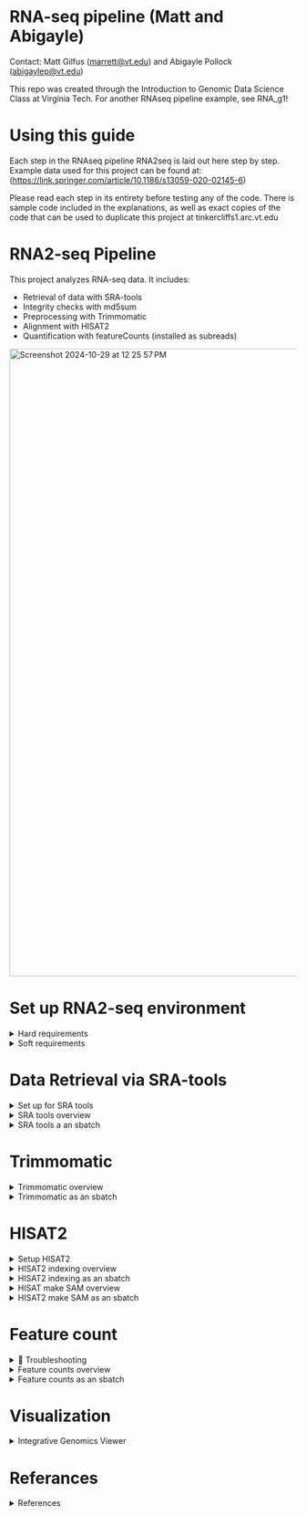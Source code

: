 # RNA-seq pipeline (Matt and Abigayle)
Contact: Matt Gilfus (marrett@vt.edu) and Abigayle Pollock (abigaylep@vt.edu)

This repo was created through the Introduction to Genomic Data Science Class at Virginia Tech. For another RNAseq pipeline example, see RNA_g1!

# Using this guide
Each step in the RNAseq pipeline RNA2seq is laid out here step by step. Example data used for this project can be found at:(https://link.springer.com/article/10.1186/s13059-020-02145-6)

Please read each step in its entirety before testing any of the code. There is sample code included in the explanations, as well as exact copies of the code that can be used to duplicate this project at tinkercliffs1.arc.vt.edu


# RNA2-seq Pipeline

This project analyzes RNA-seq data. It includes:
- Retrieval of data with SRA-tools
- Integrity checks with md5sum
- Preprocessing with Trimmomatic
- Alignment with HISAT2
- Quantification with featureCounts (installed as subreads)
<img width="1100" alt="Screenshot 2024-10-29 at 12 25 57 PM" src="https://github.com/user-attachments/assets/ed70952e-f9f6-4b4d-8345-589fdfaa1cce">


# Set up RNA2-seq environment

<details>
<summary> Hard requirements </summary>

    
It is necessary to install these programs with conda in a single environment before beginning.
* sra-tools-2.10.0
* trimmomatic-0.39
* hisat2-2.2.1
* subread-2.0.1 
To install the minimum programs needed in a conda environment run
    
```
source ~/.bashrc
conda create -n RNA2-seq -y
conda activate RNA2-seq
conda install -c bioconda sra-tools -y
conda install -c bioconda trimmomatic -y
conda install -c bioconda hisat2 -y
conda install -c bioconda subread -y
```
    
</details>

<details>
<summary> Soft requirements </summary>

    
The only constant is change, if the programs used have changed change your file types with these tools   
If you wish to work with the data in any other formats consider installing gffread and samtools
```
source ~/.bashrc
conda activate RNA2-seq
conda install -c bioconda gffread -y
conda install -c bioconda samtools -y
```

</details>

# Data Retrieval via SRA-tools

</details>

<details>
<summary> Set up for SRA tools </summary>
    
This tool allows for the collection of RNA-seq data stored as uniquely identified SRR files to be downloaded as fastq files 
    To set up you will need a .txt file with the SRR numbers for data
    open a text editor
    ```
    nano srrid.txt
    ```
copy and paste the SRR numbers each on its own line then save srrid.txt
    example
```     
SRR11749400
SRR11749401
SRR11749402
SRR11749403
SRR11749404
```
save by typing Ctrl x, y, enter
</details>

<details>
<summary> SRA tools overview </summary>
    
To run sra-tools be sure to be in the conda environment you just created and run 
```
# Makes output directory so you can save in a new directory
mkdir "/path/to/output"

# copy as path the .txt file you made in the last step
SRR_FILE="/path/to/srrid.txt" 
  
#same path as the directory you just made 
OUTPUT_DIR="/path/to/output" 
  
mkdir -p $OUTPUT_DIR 
  
while read -r SRR 
  
do 
        if [[ ! -z "$SRR" ]]; then 
  
        fastq-dump --outdir $OUTPUT_DIR --gzip --split-files $SRR 
  
        fi 
done < "$SRR_FILE" 
  
echo "Download complete." 
# fastq-dump has now made the srr files with the ID you specified into fastq files you can use in later steps
```

</details>

<details>
<summary> SRA tools a an sbatch </summary>
    
When downloading many large files it is recommended to submit as a slurm job so that this can run in the background
```
nano srrdw.sh
```
and then copy and paste
```
#!/bin/bash
#SBATCH -t 144:00:00
#SBATCH --nodes=2
#SBATCH --tasks-per-node=8
#SBATCH --job-name=makefastq
#SBATCH --partition=normal_q
#SBATCH --account=introtogds
#SBATCH --mail-user=email
#SBATCH --mail-type=ALL

source ~/.bashrc
conda activate RNA2-seq

# Makes output directory so you can save it in a new directory
mkdir "/path/to/output"

# copy as path the .txt file you made in the last step
SRR_FILE="/path/to/srrid.txt" 
  
#same path as the directory you just made 
OUTPUT_DIR="/path/to/output" 
  
mkdir -p $OUTPUT_DIR 
  
while read -r SRR 
  
do 
        if [[ ! -z "$SRR" ]]; then 
  
        fastq-dump --outdir $OUTPUT_DIR --gzip --split-files $SRR 
  
        fi 
done < "$SRR_FILE" 
  
echo "Download complete." 
# fastq-dump has now made the srr files with the ID you specified into fastq files you can use in later steps
```

save by typing Ctrl x, y, enter

run with 

```
sbatch srrdw.sh
```
</details>

# Trimmomatic

<details>
<summary> Trimmomatic overview </summary>

This tool is used to remove undersized reads as well as remove primers or tags from RNAseq reads

The fastq files you downloaded in the sra-tools section will be targets for trimmomatic

Trimmomatic takes its commands formatted as 

```trimmomatic SE <input.fastq> <output_trimmed.fastq> ILLUMINACLIP:<adapters.fa>:<seed_mismatches>:<palindrome_clip_threshold>:<simple_clip_threshold> LEADING:<quality> TRAILING:<quality> SLIDINGWINDOW:<window_size>:<required_quality> MINLEN:<min_length>```

Each argument has a meaning and a role

* SE or PE for single end or paired-end
* input.fastq is the file to be trimmed
* output.fastq sets the name for the file made 
* ILLUMINACLIP:
  
  *<adapters.fa> is a fastq file for the adapters commonly included in the trimmomatic install
  
  *<seed_mismatches>: Number of mismatches allowed in the adapter seed
  
  *<palindrome_clip_threshold>: Threshold for palindrome mode clipping
  
  *<simple_clip_threshold>: Threshold for simple adapter clipping
  
* LEADING:<quality> Trims low-quality bases from the start of the read (below <quality>)
* TRAILING:<quality> Trims low-quality bases from the end of the read
* SLIDINGWINDOW:<window_size>:<required_quality> Uses a sliding window to trim where the average quality drops below <required_quality>
* MINLEN:<min_length>: Discards reads shorter than <min_length> bases

So the command to trim the first srr file we downloaded in fastq format is

```trimmomatic SE SRR11749400_1.fastq output_trimmed.fastq ILLUMINACLIP:adapters.fa:2:30:10 LEADING:3 TRAILING:3 SLIDINGWINDOW:4:20 MINLEN:36```

with any adjustments made to the quality as needed

</details>

<details>
<summary> Trimmomatic as an sbatch </summary>

or to submit the entire process as a slurm job 
``` nano trimmer.sh```

then copy paste

```
#!/bin/bash
#SBATCH -t 144:00:00
#SBATCH --nodes=2
#SBATCH --tasks-per-node=8
#SBATCH --job-name=trimmer
#SBATCH --partition=normal_q
#SBATCH --account=introtogds
#SBATCH --mail-user=email
#SBATCH --mail-type=ALL

source ~/.bashrc
conda activate RNA2-seq

trimmomatic SE SRR11749400_1.fastq output_trimmed0.fastq ILLUMINACLIP:adapters.fa:2:30:10 LEADING:3 TRAILING:3 SLIDINGWINDOW:4:20 MINLEN:36

trimmomatic SE SRR11749401_1.fastq output_trimmed1.fastq ILLUMINACLIP:adapters.fa:2:30:10 LEADING:3 TRAILING:3 SLIDINGWINDOW:4:20 MINLEN:36

trimmomatic SE SRR11749402_1.fastq output_trimmed2.fastq ILLUMINACLIP:adapters.fa:2:30:10 LEADING:3 TRAILING:3 SLIDINGWINDOW:4:20 MINLEN:36

trimmomatic SE SRR11749403_1.fastq output_trimmed3.fastq ILLUMINACLIP:adapters.fa:2:30:10 LEADING:3 TRAILING:3 SLIDINGWINDOW:4:20 MINLEN:36

trimmomatic SE SRR11749404_1.fastq output_trimmed4.fastq ILLUMINACLIP:adapters.fa:2:30:10 LEADING:3 TRAILING:3 SLIDINGWINDOW:4:20 MINLEN:36
```

save by typing Ctrl x, y, enter

run

``` sbatch trimmer.sh```

</details>

# HISAT2

<details>
<summary> Setup HISAT2 </summary>

before HISAT2 can compare the RNAseq data to a reference genome you need to download a reference genome, if your goal is to replicate this project on tinkercliffs1.arc.vt.edu follow these steps exactly in a directory where you want this stored

install data sets to obtain data from NCBI
```
curl -o datasets 'https://ftp.ncbi.nlm.nih.gov/pub/datasets/command-line/v2/linux-amd64/datasets'
```
give data sets executing privileges  
```
chmod +x datasets
```
download the mouse genome used for this project
```
./datasets download genome accession GCF_000001635.27 --include genome,gtf
```
Unzip the data 
```
unzip ncbi_dataset.zip
```
and verify the integrity
```
md5sum -c md5sum.txt
```

if all checks pass you now have the genomic data you need in this directory/ncbi_dataset/data/GCF_000001635.27/GCF_000001635.27_GRCm39_genomic.fna and this directory/ncbi_dataset/data/GCF_000001635.27/genomic.gtf

</details>

<details>
<summary> HISAT2 indexing overview  </summary>

Now you can begin to build the reference files the HISAT2 will use, I recommend just keeping these here with the genome but you can set paths to folders as needed

the generic form of this command is 
```
hisat2-build -p 8 Referance.fna /path/to/output
```

You will need to set an output name for the index files HISAT2 makes, there will be 8 of them named "name.1-8.ht2"

</details>

<details>   
<summary> HISAT2 indexing as an sbatch </summary>

To run as a slurm job

```
nano indexer.sh
```
copy and paste
```
#!/bin/bash

#SBATCH -t 144:00:00

#SBATCH --nodes=1

#SBATCH --tasks-per-node=8

#SBATCH --job-name=Index

#SBATCH --partition=normal_q

#SBATCH --account=introtogds

#SBATCH --mail-user=email

#SBATCH --mail-type=ALL




source ~/.bashrc

conda activate RNA2-seq

hisat2-build -p 8 GCF_000001635.27_GRCm39_genomic.fna geneIndex
```
save by typing Ctrl x, y, enter 

run
```
sbatch indexer.sh
```
this will produce 8 files geneIndex.1-8.ht2

Once the indexing process has finished, HISAT2 can now be used to produce SAM files from the fastq files you produced in the trimmomatic step (or any fastq files if you are skipping steps but this is not recommended if you are trying to reproduce this project)

</details>

<details>
<summary> HISAT make SAM overview </summary>

to make the same files with HISAT2 the general format is 
```
hisat2 -p <threads> -x <path_to_genome_index> -U <path_to_input_fastq> -S <path_to_output_sam>
```
With the index you just made, and the fastq you made in the trimmomatic step

</details>

<details>
<summary> HISAT2 make SAM as an sbatch </summary>

If these are all in the same directory then you can run this exact set of code to submit a slurm job on tinkercliffs1.arc.vt.edu if not you will need to set specific file paths for your jobs
I repeat this several times, but by the time you reach this step, it may be a good idea to make sure you have a good file structure set up, as there are a few moving parts with the genome fna, the off, and two versions of each fastq.

```
nano samMaker.sh
```

copy and paste
```

#!/bin/bash
#SBATCH -t 144:00:00
#SBATCH --nodes=2
#SBATCH --tasks-per-node=8
#SBATCH --job-name=trimmer
#SBATCH --partition=normal_q
#SBATCH --account=introtogds
#SBATCH --mail-user=email
#SBATCH --mail-type=ALL

source ~/.bashrc
conda activate RNA2-seq

# make SAM files 
hisat2 -p 8 -x geneIndex -U output_trimmed0.fastq -S 0.sam

hisat2 -p 8 -x geneIndex -U output_trimmed1.fastq -S 1.sam

hisat2 -p 8 -x geneIndex -U output_trimmed2.fastq -S 2.sam

hisat2 -p 8 -x geneIndex -U output_trimmed3.fastq -S 3.sam

hisat2 -p 8 -x geneIndex -U output_trimmed4.fastq -S 4.sam
```

save by typing Ctrl x, y, enter

run 
```
sbatch samMaker.sh
```
You now have a SAM file per fastq file you input (5 of them labeled 0-4 if you are replicating this project)

</details>

# Feature count


<details>
<summary>🔧 Troubleshooting</summary>
Feature counts will make use of the SAM files and the genomic.gtf to count the features of the RNAseq data that align with the comparison genome 
    
At this point, if you have been replicating this project exactly your SAM files and a gtf file, I will proceed to show how to use these in Feature counts but if you get errors based on file type this is why you may have installed gffread and samtools

If these errors arise some helpfull samtools comands are 

Make sam to bam
```
samtools view -bS <path_to_input_sam> > <path_to_output_bam>
```
Sort a bam file
```
samtools sort <path_to_input_bam> -o <path_to_sorted_bam>
```
Make a bai file index from a sorted bam
```
samtools index <path_to_sorted_bam>
```
compress a bam
```
samtools view -b -@ <threads> -o <path_to_output_bam> <path_to_input_bam>
```

Useful gffreads commands


GFF to GTF

```
gffread <path_to_input_gff> -T -o <path_to_output_gtf>
```

GTF to GFF

```
gffread <path_to_input_gtf>  -o <path_to_output_gff>
```
</details>

<details>
<summary> Feature counts overview </summary>
To begin working with featureCounts recall it was installed as part of the subreads packadge so should be good to go

the command you will need is the base of counts and structured 

```
featureCounts -a /path/to/referance.gtf -o /path/to/output.txt /path/to/SAMfilefrompreviousstep.sam
```

</details>

<details>
<summary> Feature counts as an sbatch </summary>
    
To run a slurm job at tinkercliffs1.arc.vt.edu the following can be used, however, be aware this is the final step and you are combining all of the moving parts from different sources so **check your paths**  copy and paste of this file assumes you unzipped the NCBI data in the same place as you stored the sam files made from the trimmed data, this may not be true or even ideal for your organizational system so check everything before submitting

```
nano counter.sh
```

copy and paste

```

#!/bin/bash
#SBATCH -t 144:00:00
#SBATCH --nodes=2
#SBATCH --tasks-per-node=8
#SBATCH --job-name=counter
#SBATCH --partition=normal_q
#SBATCH --account=introtogds
#SBATCH --mail-user=email
#SBATCH --mail-type=ALL

source ~/.bashrc
conda activate RNA2-seq

featureCounts -a ncbi_dataset/data/GCF_000001635.27/genomic.gtf -o 0counts.txt 0.sam
featureCounts -a ncbi_dataset/data/GCF_000001635.27/genomic.gtf -o 1counts.txt 1.sam
featureCounts -a ncbi_dataset/data/GCF_000001635.27/genomic.gtf -o 2counts.txt 2.sam
featureCounts -a ncbi_dataset/data/GCF_000001635.27/genomic.gtf -o 3counts.txt 3.sam
featureCounts -a ncbi_dataset/data/GCF_000001635.27/genomic.gtf -o 4counts.txt 4.sam
```
save by typing Ctrl x, y, enter

run 

```
sbatch counter.sh
```
</details>

# Visualization
<details>
<summary> Integrative Genomics Viewer </summary>

This section is a work in progress, in the future visualization will involve the data from feature counts being used in R to generate vendiagrams of the features detected by the different sets of RNAseq collection methods. For now, this section will use the Integrative Genomics Viewer (IGV) to align the BAM files to a reference genome.
<details>
<summary> Making BAM files </summary>

At this stage, you should have SAM files for each set of RNAseq data you start with.  To make SAM files into BAM files you will need SAMtools, this is listed as a soft requirement for this pipeline but will be a hard requirement if you want to do this step. It can be installed via conda like all the other programs.
```
# have conda running
conda activate RNA2-seq
conda install -c bioconda samtools -y
```

Once installed the commands you will need are 

```
# creates output.bam from input.sam
samtools view -bS input.sam > output.bam
```
```
#sorts output.bam
samtools sort output.bam -o output_sorted.bam
```
```
#makes an index file called output_sorted.bam.bai
samtools index output_sorted.bam
```
If you have been following the exact protocol up to this point your SAM files are named 0.sam - 4.sam and you can submit all 3 of the above steps as a single slurm job by doing the following

run 
```
nano BAMer.sh
```
copy and paste 
```
#!/bin/bash

#SBATCH -t 144:00:00

#SBATCH --nodes=1

#SBATCH --tasks-per-node=8

#SBATCH --job-name=BAMMER

#SBATCH --partition=normal_q

#SBATCH --account=introtogds

#SBATCH --mail-user=email

#SBATCH --mail-type=ALL



# Load environment and activate RNA2-seq
source ~/.bashrc

conda activate RNA2-seq

samtools view -bS 0.sam > 0.bam
samtools view -bS 1.sam > 1.bam
samtools view -bS 2.sam > 2.bam
samtools view -bS 3.sam > 3.bam
samtools view -bS 4.sam > 4.bam

samtools sort 0.bam -o 0_sorted.bam
samtools sort 1.bam -o 1_sorted.bam
samtools sort 2.bam -o 2_sorted.bam
samtools sort 3.bam -o 3_sorted.bam
samtools sort 4.bam -o 4_sorted.bam

samtools index 0_sorted.bam
samtools index 1_sorted.bam
samtools index 2_sorted.bam
samtools index 3_sorted.bam
samtools index 4_sorted.bam
```
save by typing Ctrl x, y, enter

run
```
sbatch BAMer.sh
```

Now (once this has run) you have 0_sorted.bam - 4_sorted.bam and 0_sorted.bam.bai - 4_sorted.bam.bai wich will be used in IGV
</details>

<details>
<summary> Using IGV </summary>

Integrative Genomics Viewer (IGV) can be used as a web application however due to the large size of BAM files it is suggested that you install it on your local computer for best results. IGV can be obtained for free under an open-source MIT license (my favorite kind of license) at https://igv.org/ 

This means you will also need the .bam and .bam.bai files on your local computer please download them if you have been working on ARC up to this point, I recommend opening a Linux terminal on your computer and using `scp name@server:/path/to/file/sorted.bam /path/to/local/download_folder` consider using \*sorted.ba\* as a way to indicate all you sorted.bam and sorted.bam.bai at the same time to download all of them at once if you have followed the naming convention laid out above

Once IGV, the BAM, and BAI files are all on your computer open IGV, and in the top left you can find the genome you want to compare your RNAseq data to, if you are following along with the data used in the original project mouse (GRCm39/mm39) is the same genome you downloaded from NCBI earlier so you can use this one. If not you can select from the supplied genomes or upload your own.

From here you can go to the top left again (above the genome) and select file > load from file > your sorted.bam. If you have the sorted.bam and sorted.bam.bai named the same (except the .bai extension) then this should load quickly you can now select the chromosome you want to study (top drop-down next to the genome) and display splice-aware alignments of your RNAseq data against the target genome, some examples are as follows.

![IGV_General](https://github.com/Matt-G301/images/blob/main/IGV_deails.png)
![IGV_Compare](https://github.com/Matt-G301/images/blob/main/IGV_4files.png)

</details>

</details>
 
# Referances 


<details>
<summary> References </summary>
1. Huang, N. et al. Natural display of nuclear-encoded RNA on the cell surface and its impact on cell interaction. Genome biology 21, 1–23 (2020).


</details>
